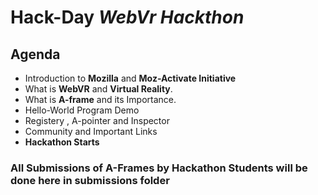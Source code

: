 # Hack-Day _WebVr_ *Hackthon*

## Agenda

* Introduction to **Mozilla** and **Moz-Activate Initiative**
* What is **WebVR** and **Virtual Reality**.
* What is **A-frame** and its Importance.
* Hello-World Program Demo
* Registery , A-pointer and Inspector
* Community and Important Links
* **Hackathon Starts**

### All Submissions of A-Frames by Hackathon Students will be done here in submissions folder
